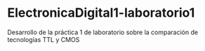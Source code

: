 # ElectronicaDigital1-laboratorio1
Desarrollo de la práctica 1 de laboratorio sobre la comparación de tecnologías TTL y CMOS
